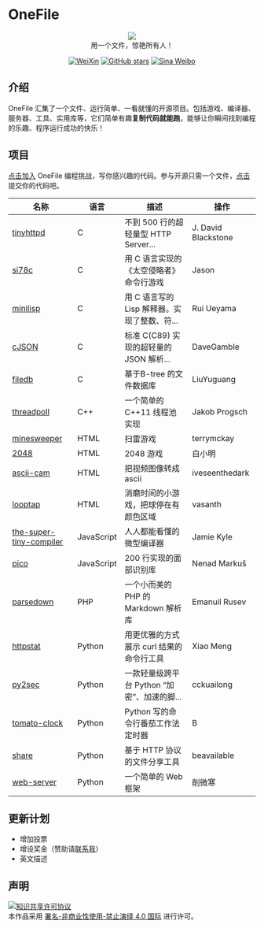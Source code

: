 
# OneFile

<p align="center">
  <img src="https://cdn.jsdelivr.net/gh/521xueweihan/img_logo@main/logo/onefile.png"/>
  <br>用一个文件，惊艳所有人！
</p>

<p align="center">
  <a href="https://cdn.jsdelivr.net/gh/521xueweihan/img_logo@main/logo/weixin.png"><img src="https://img.shields.io/badge/Talk-%E5%BE%AE%E4%BF%A1%E7%BE%A4-brightgreen.svg?style=popout-square" alt="WeiXin"></a>
  <a href="https://github.com/521xueweihan/OneFile/stargazers"><img src="https://img.shields.io/github/stars/521xueweihan/OneFile.svg?style=popout-square" alt="GitHub stars"></a>
  <a href="https://weibo.com/hellogithub"><img src="https://img.shields.io/badge/%E6%96%B0%E6%B5%AA-Weibo-red.svg?style=popout-square" alt="Sina Weibo"></a>
</p>


## 介绍

OneFile 汇集了一个文件、运行简单、一看就懂的开源项目。包括游戏、编译器、服务器、工具、实用库等，它们简单有趣**复制代码就能跑**，能够让你瞬间找到编程的乐趣、程序运行成功的快乐！

## 项目

[点击加入](https://github.com/521xueweihan/OneFile/blob/main/doc/join.md) OneFile 编程挑战，写你感兴趣的代码。参与开源只需一个文件，[点击](https://hellogithub.yuque.com/forms/share/4f0bf06b-2991-4f7e-a860-5b76337b7b5b) 提交你的代码吧。

| 名称 | 语言 | 描述 | 操作 |
| ------- | ----- | ------------ | --------- |
| [tinyhttpd](https://github.com/EZLippi/Tinyhttpd) | C | 不到 500 行的超轻量型 HTTP Server... | J. David Blackstone | [源码](https://github.com/521xueweihan/OneFile/blob/main/src/tinyhttpd.c) |
| [si78c](https://github.com/loadzero/si78c) | C | 用 C 语言实现的《太空侵略者》命令行游戏 | Jason | [源码](https://github.com/521xueweihan/OneFile/blob/main/src/si78c.c) |
| [minilisp](https://github.com/rui314/minilisp) | C | 用 C 语言写的 Lisp 解释器。实现了整数、符... | Rui Ueyama | [源码](https://github.com/521xueweihan/OneFile/blob/main/src/minilisp.c) |
| [cJSON](https://github.com/DaveGamble/cJSON) | C | 标准 C(C89) 实现的超轻量的 JSON 解析... | DaveGamble | [源码](https://github.com/521xueweihan/OneFile/blob/main/src/cJSON.c) |
| [filedb](https://github.com/LiuYuguang/supersimplefiledatabase) | C | 基于B-tree 的文件数据库 | LiuYuguang | [源码](https://github.com/521xueweihan/OneFile/blob/main/src/filedb.c) |
| [threadpoll](https://github.com/progschj/ThreadPool) | C++ | 一个简单的 C++11 线程池实现 | Jakob Progsch | [源码](https://github.com/521xueweihan/OneFile/blob/main/src/threadpoll.h) |
| [minesweeper](https://github.com/521xueweihan/OneFile/blob/main/src/html/minesweeper.html) | HTML | 扫雷游戏 | terrymckay | [试玩](https://hellogithub.com/onefile/demo/e235d1d133134aea93ca6cdf2ed4fc5d.html) |
| [2048](https://github.com/521xueweihan/OneFile/blob/main/src/html/2048.html) | HTML | 2048 游戏 | 白小明 | [试玩](https://hellogithub.com/onefile/demo/8d627fe4cfa540b19dcd04d4327cf26c.html) |
| [ascii-cam](https://github.com/521xueweihan/OneFile/blob/main/src/html/ascii-cam.html) | HTML | 把视频图像转成 ascii	 | iveseenthedark | [试玩](https://hellogithub.com/onefile/demo/126093303b6b414dbab9d623c957fdd4.html) |
| [looptap](https://github.com/vasanthv/looptap) | HTML | 消磨时间的小游戏，把球停在有颜色区域 | vasanth | [试玩](https://hellogithub.com/onefile/demo/cc759276aefe4bad87ac259940042581.html) |
| [the-super-tiny-compiler](https://github.com/jamiebuilds/the-super-tiny-compiler) | JavaScript | 人人都能看懂的微型编译器 | Jamie Kyle | [源码](https://github.com/521xueweihan/OneFile/blob/main/src/the-super-tiny-compiler.js) |
| [pico](https://github.com/nenadmarkus/picojs) | JavaScript | 200 行实现的面部识别库 | Nenad Markuš | [源码](https://github.com/521xueweihan/OneFile/blob/main/src/pico.js) |
| [parsedown](https://github.com/erusev/parsedown) | PHP | 一个小而美的 PHP 的 Markdown 解析库 | Emanuil Rusev | [源码](https://github.com/521xueweihan/OneFile/blob/main/src/parsedown.php) |
| [httpstat](https://github.com/reorx/httpstat) | Python | 用更优雅的方式展示 curl 结果的命令行工具 | Xiao Meng | [源码](https://github.com/521xueweihan/OneFile/blob/main/src/httpstat.py) |
| [py2sec](https://github.com/cckuailong/py2sec) | Python | 一款轻量级跨平台 Python “加密”、加速的脚... | cckuailong | [源码](https://github.com/521xueweihan/OneFile/blob/main/src/py2sec.py) |
| [tomato-clock](https://github.com/coolcode/tomato-clock) | Python | Python 写的命令行番茄工作法定时器 | B | [源码](https://github.com/521xueweihan/OneFile/blob/main/src/tomato-clock.py) |
| [share](https://github.com/beavailable/share) | Python | 基于 HTTP 协议的文件分享工具 | beavailable | [源码](https://github.com/521xueweihan/OneFile/blob/main/src/share.py) |
| [web-server](https://github.com/521xueweihan/OneFile/blob/main/src/python/web-server.py) | Python | 一个简单的 Web 框架 | 削微寒 | [源码](https://github.com/521xueweihan/OneFile/blob/main/src/web-server.py) |


## 更新计划

- 增加投票
- 增设奖金（赞助请<a href="mailto:595666367@qq.com">联系我</a>）
- 英文描述

## 声明
<a rel="license" href="https://creativecommons.org/licenses/by-nc-nd/4.0/deed.zh"><img alt="知识共享许可协议" style="border-width: 0" src="https://licensebuttons.net/l/by-nc-nd/4.0/88x31.png"></a><br>本作品采用 <a rel="license" href="https://creativecommons.org/licenses/by-nc-nd/4.0/deed.zh">署名-非商业性使用-禁止演绎 4.0 国际</a> 进行许可。
